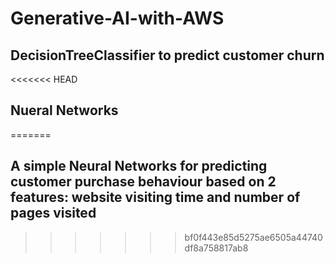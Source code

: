 # Generative-AI-with-AWS

## DecisionTreeClassifier to predict customer churn

<<<<<<< HEAD
## Nueral Networks
=======
## A simple Neural Networks for predicting customer purchase behaviour based on 2 features: website visiting time and number of pages visited
>>>>>>> bf0f443e85d5275ae6505a44740df8a758817ab8

##
